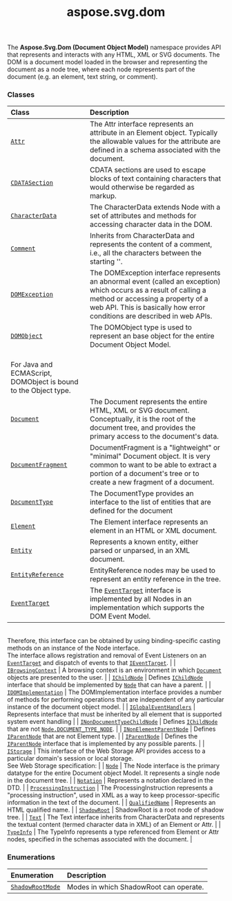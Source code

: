 ﻿---
title: aspose.svg.dom
second_title: Aspose.SVG for Python via .NET API References
description: 
type: docs
weight: 10
url: /python-net/aspose.svg.dom/
is_root: false
---

The **Aspose.Svg.Dom (Document Object Model)**  namespace provides API that
represents and interacts with any HTML, XML or SVG documents.
The DOM is a document model loaded in the browser and
representing the document as a node tree, where each node
represents part of the document (e.g. an element, text string, or comment).

### Classes
| Class | Description |
| :- | :- |
| [`Attr`](/svg/python-net/aspose.svg.dom/attr) | The Attr interface represents an attribute in an Element object. Typically the allowable values for the attribute are defined in a schema associated with the document. |
| [`CDATASection`](/svg/python-net/aspose.svg.dom/cdatasection) | CDATA sections are used to escape blocks of text containing characters that would otherwise be regarded as markup. |
| [`CharacterData`](/svg/python-net/aspose.svg.dom/characterdata) | The CharacterData extends Node with a set of attributes and methods for accessing character data in the DOM. |
| [`Comment`](/svg/python-net/aspose.svg.dom/comment) | Inherits from CharacterData and represents the content of a comment, i.e., all the characters between the starting ''. |
| [`DOMException`](/svg/python-net/aspose.svg.dom/domexception) | The DOMException interface represents an abnormal event (called an exception) which occurs as a result of calling a method or accessing a property of a web API. This is basically how error conditions are described in web APIs. |
| [`DOMObject`](/svg/python-net/aspose.svg.dom/domobject) | The DOMObject type is used to represent an base object for the entire Document Object Model.<br/>For Java and ECMAScript, DOMObject is bound to the Object type. |
| [`Document`](/svg/python-net/aspose.svg.dom/document) | The Document represents the entire HTML, XML or SVG document. Conceptually, it is the root of the document tree, and provides the primary access to the document's data. |
| [`DocumentFragment`](/svg/python-net/aspose.svg.dom/documentfragment) | DocumentFragment is a "lightweight" or "minimal" Document object. It is very common to want to be able to extract a portion of a document's tree or to create a new fragment of a document. |
| [`DocumentType`](/svg/python-net/aspose.svg.dom/documenttype) | The DocumentType provides an interface to the list of entities that are defined for the document |
| [`Element`](/svg/python-net/aspose.svg.dom/element) | The Element interface represents an element in an HTML or XML document. |
| [`Entity`](/svg/python-net/aspose.svg.dom/entity) | Represents a known entity, either parsed or unparsed, in an XML document. |
| [`EntityReference`](/svg/python-net/aspose.svg.dom/entityreference) | EntityReference nodes may be used to represent an entity reference in the tree. |
| [`EventTarget`](/svg/python-net/aspose.svg.dom/eventtarget) | The [`EventTarget`](/svg/python-net/aspose.svg.dom/eventtarget) interface is implemented by all Nodes in an implementation which supports the DOM Event Model.<br/>Therefore, this interface can be obtained by using binding-specific casting methods on an instance of the Node interface.<br/>The interface allows registration and removal of Event Listeners on an [`EventTarget`](/svg/python-net/aspose.svg.dom/eventtarget) and dispatch of events to that [`IEventTarget`](/svg/python-net/aspose.svg.dom.events/ieventtarget). |
| [`IBrowsingContext`](/svg/python-net/aspose.svg.dom/ibrowsingcontext) | A browsing context is an environment in which [`Document`](/svg/python-net/aspose.svg.dom/document) objects are presented to the user. |
| [`IChildNode`](/svg/python-net/aspose.svg.dom/ichildnode) | Defines [`IChildNode`](/svg/python-net/aspose.svg.dom/ichildnode) interface that should be implemented by [`Node`](/svg/python-net/aspose.svg.dom/node) that can have a parent. |
| [`IDOMImplementation`](/svg/python-net/aspose.svg.dom/idomimplementation) | The DOMImplementation interface provides a number of methods for performing operations that are independent of any particular instance of the document object model. |
| [`IGlobalEventHandlers`](/svg/python-net/aspose.svg.dom/iglobaleventhandlers) | Represents interface that must be inherited by all element that is supported system event handling |
| [`INonDocumentTypeChildNode`](/svg/python-net/aspose.svg.dom/inondocumenttypechildnode) | Defines [`IChildNode`](/svg/python-net/aspose.svg.dom/ichildnode) that are not [`Node.DOCUMENT_TYPE_NODE`](/svg/python-net/aspose.svg.dom/node). |
| [`INonElementParentNode`](/svg/python-net/aspose.svg.dom/inonelementparentnode) | Defines [`IParentNode`](/svg/python-net/aspose.svg.dom/iparentnode) that are not Element type. |
| [`IParentNode`](/svg/python-net/aspose.svg.dom/iparentnode) | Defines the [`IParentNode`](/svg/python-net/aspose.svg.dom/iparentnode) interface that is implemented by any possible parents. |
| [`IStorage`](/svg/python-net/aspose.svg.dom/istorage) | This interface of the Web Storage API provides access to a particular domain's session or local storage.<br/>See Web Storage specification: |
| [`Node`](/svg/python-net/aspose.svg.dom/node) | The Node interface is the primary datatype for the entire Document object Model. It represents a single node in the document tree. |
| [`Notation`](/svg/python-net/aspose.svg.dom/notation) | Represents a notation declared in the DTD. |
| [`ProcessingInstruction`](/svg/python-net/aspose.svg.dom/processinginstruction) | The ProcessingInstruction represents a "processing instruction", used in XML as a way to keep processor-specific information in the text of the document. |
| [`QualifiedName`](/svg/python-net/aspose.svg.dom/qualifiedname) | Represents an HTML qualified name. |
| [`ShadowRoot`](/svg/python-net/aspose.svg.dom/shadowroot) | ShadowRoot is a root node of shadow tree. |
| [`Text`](/svg/python-net/aspose.svg.dom/text) | The Text interface inherits from CharacterData and represents the textual content (termed character data in XML) of an Element or Attr. |
| [`TypeInfo`](/svg/python-net/aspose.svg.dom/typeinfo) | The TypeInfo represents a type referenced from Element or Attr nodes, specified in the schemas associated with the document. |


### Enumerations
| Enumeration | Description |
| :- | :- |
| [`ShadowRootMode`](/svg/python-net/aspose.svg.dom/shadowrootmode) | Modes in which ShadowRoot can operate. |


